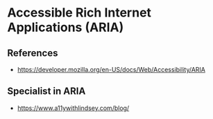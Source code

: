 
# Accessible Rich Internet Applications (ARIA) 


## References
- https://developer.mozilla.org/en-US/docs/Web/Accessibility/ARIA



## Specialist in ARIA
- https://www.a11ywithlindsey.com/blog/

